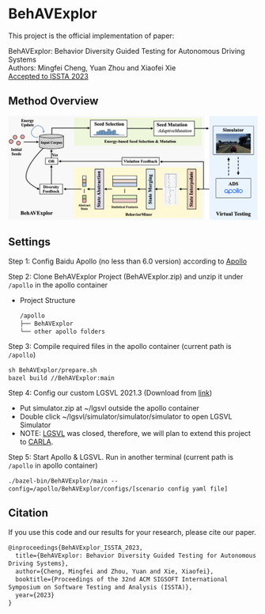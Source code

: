 # BehAVExplor
This project is the official implementation of paper:

BehAVExplor: Behavior Diversity Guided Testing for Autonomous Driving Systems  
Authors: Mingfei Cheng, Yuan Zhou and Xiaofei Xie  
[Accepted to ISSTA 2023](https://2023.issta.org/details/issta-2023-technical-papers/32/BehAVExplor-Behavior-Diversity-Guided-Testing-for-Autonomous-Driving-Systems)

## Method Overview
![framework](figs/MethodOverview.png)

## Settings
Step 1: Config Baidu Apollo (no less than 6.0 version) according to [Apollo](https://github.com/ApolloAuto/apollo)

Step 2: Clone BehAVExplor Project (BehAVExplor.zip) and unzip it under `/apollo` in the apollo container
* Project Structure
    ```
    /apollo
    ├── BehAVExplor
    └── other apollo folders
    ```

Step 3: Compile required files in the apollo container (current path is `/apollo`)
```angular2html
sh BehAVExplor/prepare.sh
bazel build //BehAVExplor:main
```

Step 4:  Config our custom LGSVL 2021.3 (Download from [link](https://drive.google.com/drive/folders/1t4vSZfipPcCVz2wHbS7OIP-TQ0wBFuU1?usp=sharing))
* Put simulator.zip at ~/lgsvl outside the apollo container
* Double click ~/lgsvl/simulator/simulator/simulator to open LGSVL Simulator
* NOTE: [LGSVL](https://github.com/lgsvl/simulator) was closed, therefore, we will plan to extend this project to [CARLA](https://github.com/carla-simulator/carla).

Step 5: Start Apollo & LGSVL. Run in another terminal (current path is `/apollo` in apollo container)
```angular2html
./bazel-bin/BehAVExplor/main --config=/apollo/BehAVExplor/configs/[scenario config yaml file]
```

## Citation
If you use this code and our results for your research, please cite our paper.
```
@inproceedings{BehAVExplor_ISSTA_2023,
  title={BehAVExplor: Behavior Diversity Guided Testing for Autonomous Driving Systems},
  author={Cheng, Mingfei and Zhou, Yuan and Xie, Xiaofei},
  booktitle={Proceedings of the 32nd ACM SIGSOFT International Symposium on Software Testing and Analysis (ISSTA)},
  year={2023}
}
```
